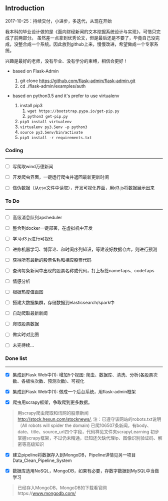 ## Introduction

2017-10-25：持续交付，小进步，多迭代，从现在开始

我本科的毕业设计做的是《面向财经新闻的文本挖掘系统设计与实现》，可惜只完成了前两部分。
虽然差一点拿到优秀论文，但是最后还是不要了，毕竟自己没完成，没整合成一个系统。因此放到github上来，慢慢改进，希望做成一个专家系统。

兴趣是最好的老师，没有毕业、没有学分的束缚，相信会更好！


- based on Flask-Admin

    1. git clone https://github.com/flask-admin/flask-admin.git
    2. cd ./flask-admin/examples/auth

- based on python3.5 and it's prefer to use virtualenv
    
    1. install pip3
        1. `wget https://bootstrap.pypa.io/get-pip.py`
        2. `python3 get-pip.py`
    2. `pip3 install virtualenv`
    3. `virtualenv py3.5env -p python3`
    4. `source py3.5env/bin/activate`
    5. `pip3 install -r requirements.txt`


### Coding

---

- [ ] 写爬取wind万德新闻

- [ ] 开发爬虫界面，一键运行爬虫并返回最新更新时间

- [ ] 做伪数据（从csv文件中读取），开发可视化界面，用d3.js将数据展示出来


### To Do

---

- [ ] 高级消息队列apsheduler

- [ ] 整合到docker一键部署，在虚拟机中开发

- [ ] 学习d3.js进行可视化

- [ ] 进修机器学习、博弈论、和时间序列知识，等建设好数据仓库，则进行预测

- [ ] 获得所有最新的股票名称和相应股票代码

- [ ] 查询每条新闻中出现的股票名称或代码，打上标签nameTaps、codeTaps

- [ ] 情感分析

- [ ] 根据热度值画图

- [ ] 搭建大数据集群，存储数据到elasticsearch/spark中

- [ ] 自动爬取最新新闻

- [ ] 爬取股票数据

- [ ] 做实时对比图

- [ ] 未完待续...

### Done list

---

- [x] 集成到Flask Web中(1): 增加5个视图: 爬虫、数据库、清洗、分析(各股票次数、各板块次数、预测次数)、可视化


- [x] 集成到Flask Web中(1): 做成一个后台系统，用flask-admin框架

- [x] 爬虫用scrapy框架，争取爬到更多数据。

> 用scrapy爬虫爬取和讯网的股票新闻 http://stock.hexun.com/stocknews/, 注：已遵守该网站的robots.txt说明（All robots will spider the domain)
> 已爬106507条新闻，有body、date、title、source_url四个字段，代码祥见文件夹scrapyLearning
> 初步掌握scrapy框架，不过仍未精通，已知还欠缺代理ip、图像识别验证码、解密等高级知识


- [x] 建立pipeline将数据存入到MongoDB，Pipeline详情见另一项目Data_Clean_Pipeline_System

- [x] 数据库选用NoSQL，MongoDB，如果有必要，存数字数据到MySQL中当做学习   

> 已经存入MongoDB，MongoDB的下载看官网https://www.mongodb.com/
